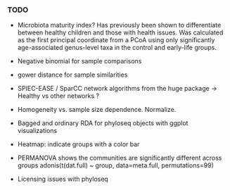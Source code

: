 ### TODO

 * Microbiota maturity index? Has previously been shown to differentiate between healthy children and those with health issues. Was calculated as the first principal coordinate from a PCoA using only significantly age-associated genus-level taxa in the control and early-life groups.
 
 * Negative binomial for sample comparisons

 * gower distance for sample similarities

 * SPIEC-EASE / SparCC network algorithms from the huge package -> Healthy vs other networks ?

 * Homogeneity vs. sample size dependence. Normalize.

 * Bagged and ordinary RDA for phyloseq objects with ggplot visualizations

 * Heatmap: indicate groups with a color bar

 * PERMANOVA shows the communities are significantly different across groups
   adonis(t(dat.full) ~ group, data=meta.full, permutations=99)

  * Licensing issues with phyloseq